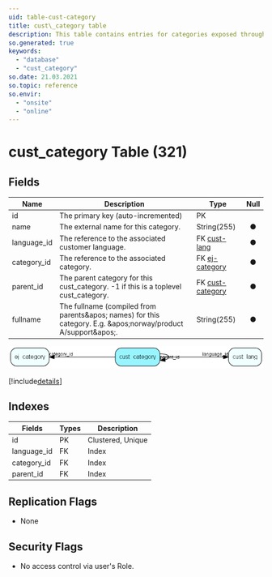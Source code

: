 ```yaml
---
uid: table-cust-category
title: cust\_category table
description: This table contains entries for categories exposed through a customer language.
so.generated: true
keywords:
  - "database"
  - "cust_category"
so.date: 21.03.2021
so.topic: reference
so.envir:
  - "onsite"
  - "online"
---
```


# cust\_category Table (321)

## Fields

| Name | Description | Type | Null |
|------|-------------|------|:----:|
|id|The primary key (auto-incremented)|PK| |
|name|The external name for this category.|String(255)|&#x25CF;|
|language\_id|The reference to the associated customer language.|FK [cust-lang](cust-lang.md)|&#x25CF;|
|category\_id|The reference to the associated category.|FK [ej-category](ej-category.md)|&#x25CF;|
|parent\_id|The parent category for this cust_category. -1 if this is a toplevel cust_category.|FK [cust-category](cust-category.md)|&#x25CF;|
|fullname|The fullname (compiled from parents&amp;apos; names) for this category. E.g. &amp;apos;norway/product A/support&amp;apos;.|String(255)|&#x25CF;|


![cust_category table relationship diagram](./media/cust_category.png)

[!include[details](./includes/cust-category.md)]

## Indexes

| Fields | Types | Description |
|--------|-------|-------------|
|id |PK |Clustered, Unique |
|language\_id |FK |Index |
|category\_id |FK |Index |
|parent\_id |FK |Index |

## Replication Flags

* None

## Security Flags

* No access control via user's Role.

